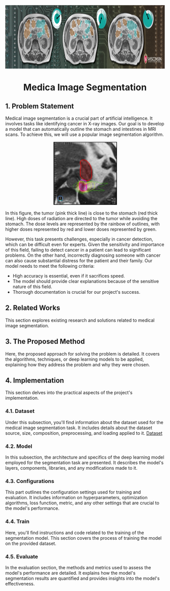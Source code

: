 <div align="center">
  <a href="https://www.kaggle.com/competitions/uw-madison-gi-tract-image-segmentation">
    <img src="cover.png" alt="Logo" width="" height="200">
  </a>

<h1 align="center">Medica Image Segmentation</h1>
</div>
    
## 1. Problem Statement
Medical image segmentation is a crucial part of artificial intelligence. It involves tasks like identifying cancer in X-ray images. Our goal is to develop a model that can automatically outline the stomach and intestines in MRI scans. To achieve this, we will use a popular image segmentation algorithm.
<div align="center">
  <a href="https://www.kaggle.com/competitions/uw-madison-gi-tract-image-segmentation">
    <img src="image1.jpg" alt="Logo" width="" height="200">
  </a>
</div>

In this figure, the tumor (pink thick line) is close to the stomach (red thick line). High doses of radiation are directed to the tumor while avoiding the stomach. The dose levels are represented by the rainbow of outlines, with higher doses represented by red and lower doses represented by green.

However, this task presents challenges, especially in cancer detection, which can be difficult even for experts. Given the sensitivity and importance of this field, failing to detect cancer in a patient can lead to significant problems. On the other hand, incorrectly diagnosing someone with cancer can also cause substantial distress for the patient and their family.
Our model needs to meet the following criteria:

* High accuracy is essential, even if it sacrifices speed.
* The model should provide clear explanations because of the sensitive nature of this field.
* Thorough documentation is crucial for our project's success.

## 2. Related Works
This section explores existing research and solutions related to medical image segmentation. 

## 3. The Proposed Method
Here, the proposed approach for solving the problem is detailed. It covers the algorithms, techniques, or deep learning models to be applied, explaining how they address the problem and why they were chosen.

## 4. Implementation
This section delves into the practical aspects of the project's implementation.

### 4.1. Dataset
Under this subsection, you'll find information about the dataset used for the medical image segmentation task. It includes details about the dataset source, size, composition, preprocessing, and loading applied to it.
[Dataset](https://drive.google.com/file/d/1-2ggesSU3agSBKpH-9siKyyCYfbo3Ixm/view?usp=sharing)

### 4.2. Model
In this subsection, the architecture and specifics of the deep learning model employed for the segmentation task are presented. It describes the model's layers, components, libraries, and any modifications made to it.

### 4.3. Configurations
This part outlines the configuration settings used for training and evaluation. It includes information on hyperparameters, optimization algorithms, loss function, metric, and any other settings that are crucial to the model's performance.

### 4.4. Train
Here, you'll find instructions and code related to the training of the segmentation model. This section covers the process of training the model on the provided dataset.

### 4.5. Evaluate
In the evaluation section, the methods and metrics used to assess the model's performance are detailed. It explains how the model's segmentation results are quantified and provides insights into the model's effectiveness.
